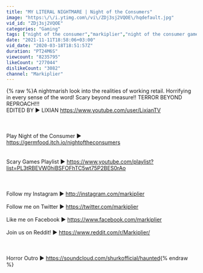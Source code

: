 ```yaml
---
title: "MY LITERAL NIGHTMARE | Night of the Consumers"
image: "https:\/\/i.ytimg.com\/vi\/ZDj3sj2VQOE\/hqdefault.jpg"
vid_id: "ZDj3sj2VQOE"
categories: "Gaming"
tags: ["night of the consumer","markiplier","night of the consumer game"]
date: "2021-11-11T18:58:06+03:00"
vid_date: "2020-03-18T18:51:57Z"
duration: "PT24M6S"
viewcount: "8235795"
likeCount: "277044"
dislikeCount: "3082"
channel: "Markiplier"
---
```

{% raw %}A nightmarish look into the realities of working retail. Horrifying in every sense of the word! Scary beyond measure!! TERROR BEYOND REPROACH!!!<br />EDITED BY ► LIXIAN <a rel="nofollow" target="blank" href="https://www.youtube.com/user/LixianTV">https://www.youtube.com/user/LixianTV</a><br /><br /><br /><br />Play Night of the Consumer ► <a rel="nofollow" target="blank" href="https://germfood.itch.io/nightoftheconsumers">https://germfood.itch.io/nightoftheconsumers</a><br /><br /><br />Scary Games Playlist ► <a rel="nofollow" target="blank" href="https://www.youtube.com/playlist?list=PL3tRBEVW0hiBSFOFhTC5wt75P2BES0rAo">https://www.youtube.com/playlist?list=PL3tRBEVW0hiBSFOFhTC5wt75P2BES0rAo</a><br /><br /><br /><br />Follow my Instagram ► <a rel="nofollow" target="blank" href="http://instagram.com/markiplier">http://instagram.com/markiplier</a><br /><br />Follow me on Twitter ► <a rel="nofollow" target="blank" href="https://twitter.com/markiplier">https://twitter.com/markiplier</a><br /><br />Like me on Facebook ► <a rel="nofollow" target="blank" href="https://www.facebook.com/markiplier">https://www.facebook.com/markiplier</a><br /><br />Join us on Reddit! ► <a rel="nofollow" target="blank" href="https://www.reddit.com/r/Markiplier/">https://www.reddit.com/r/Markiplier/</a><br /><br /><br /><br />Horror Outro ► <a rel="nofollow" target="blank" href="https://soundcloud.com/shurkofficial/haunted">https://soundcloud.com/shurkofficial/haunted</a>{% endraw %}
